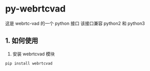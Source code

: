 # py-webrtcvad

这是 webrtc-vad 的一个 python 接口
该接口兼容 python2 和 python3

## 1. 如何使用 
1. 安装 webrtcvad 模块
  ```
  pip install webrtcvad
  ```